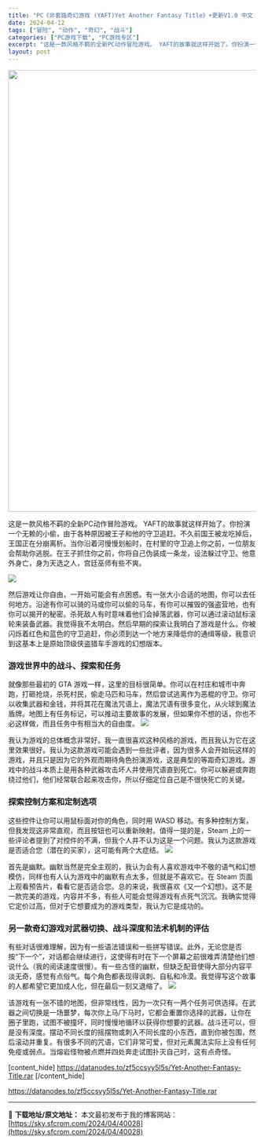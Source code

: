```yaml
---
title: "PC《非套路奇幻游戏 (YAFT)Yet Another Fantasy Title》+更新V1.0 中文 4G"
date: 2024-04-12
tags: ["冒险", "动作", "奇幻", "战斗"]
categories: ["PC游戏下载", "PC游戏专区"]
excerpt: "这是一款风格不羁的全新PC动作冒险游戏。 YAFT的故事就这样开始了。你扮演一个无赖的小偷，由于各种原因被王子和他的守卫追赶。不久前国王被龙吃掉后，王国正在分崩离析。当你沿着河慢慢划船时，在村里的守卫追上你之前，一位朋友会帮助你逃脱。在王子抓住你之前，你将自己伪装成一条龙，设法躲过守卫。他意外身亡，&hellip;"
layout: post
---
```


<img class="size-full wp-image-40029 aligncenter" src="https://sky.sfcrom.com/wp-content/uploads/2024/04/2024041202134446.webp" alt="" width="600" height="900" />

这是一款风格不羁的全新PC动作冒险游戏。 YAFT的故事就这样开始了。你扮演一个无赖的小偷，由于各种原因被王子和他的守卫追赶。不久前国王被龙吃掉后，王国正在分崩离析。当你沿着河慢慢划船时，在村里的守卫追上你之前，一位朋友会帮助你逃脱。在王子抓住你之前，你将自己伪装成一条龙，设法躲过守卫。他意外身亡，身为天选之人，宫廷巫师有些不爽。

<img src="https://sky.sfcrom.com/wp-content/uploads/2024/04/20240412101620-40062.jpeg" />

<span>然后游戏让你自由，一开始可能会有点困惑。有一张大小合适的地图，你可以去任何地方。沿途有你可以骑的马或你可以偷的马车，有你可以摧毁的强盗营地，也有你可以揭开的秘密。杀死敌人有时意味着他们会掉落武器，你可以通过滚动鼠标滚轮来装备武器。我觉得我不太明白。然后早期的探索让我明白了游戏是什么。你被闪烁着红色和蓝色的守卫追赶，你必须到达一个地方来降低你的通缉等级，我意识到这基本上是原始顶级侠盗猎车手游戏的幻想版本。</span>
<h3><span>游戏世界中的战斗、探索和任务</span></h3>
<span>就像那些最初的 GTA 游戏一样，这里的目标很简单。你可以在村庄和城市中奔跑，打砸抢烧，杀死村民，偷走马匹和马车，然后尝试逃离作为恶棍的守卫。你可以收集武器和金钱，并将其花在魔法咒语上，魔法咒语有很多变化，从火球到魔法盾牌。地图上有任务标记，可以推动主要故事的发展，但如果你不想的话，你也不必这样做，而且任务中有相当大的自由度。</span>

<img src="https://sky.sfcrom.com/wp-content/uploads/2024/04/20240412101622-87fdc.jpeg" />

<span>我认为游戏的总体概念非常好。我一直很喜欢这种风格的游戏，而且我认为它在这里效果很好。我认为这款游戏可能会遇到一些批评者，因为很多人会开始玩这样的游戏，并且只是因为它的外观而期待角色扮演游戏，这是典型的等距奇幻游戏。游戏中的战斗本质上是用各种武器攻击坏人并使用咒语直到死亡。你可以躲避或奔跑绕过他们，他们经常联合起来攻击你，所以仔细定位自己是不很快死亡的关键。</span>
<h3><span>探索控制方案和定制选项</span></h3>
<span>这些控件让你可以用鼠标面对你的角色，同时用 WASD 移动。有多种控制方案，但我发现这非常直观，而且按钮也可以重新映射。值得一提的是，Steam 上的一些评论者提到了对控件的不满，但我个人并不认为这是一个问题。我认为这款游戏是否适合您（潜在的买家），这可能有两个大症结。</span>

<img src="https://sky.sfcrom.com/wp-content/uploads/2024/04/20240412101626-78a1e.jpeg" />

<span>首先是幽默。幽默当然是完全主观的，我认为会有人喜欢游戏中不敬的语气和幻想模仿，同样也有人认为游戏中的幽默有点太多，但就是不喜欢它。在 Steam 页面上观看预告片，看看它是否适合您。总的来说，我很喜欢《又一个幻想》。这不是一款完美的游戏，内容并不多，有些人可能会觉得游戏有点死气沉沉。我确实觉得它定价过高，但对于它想要成为的游戏类型，我认为它是成功的。</span>
<h3><span>另一款奇幻游戏对武器切换、战斗深度和法术机制的评估</span></h3>
<span>有些对话很难理解，因为有一些语法错误和一些拼写错误。此外，无论您是否按“下一个”，对话都会继续进行，这使得有时在下一个屏幕之前很难弄清楚他们想说什么（我的阅读速度很慢）。有一些古怪的幽默，但缺乏配音使得大部分内容平淡无奇，感觉有点俗气。每个角色都表现得讽刺、自私和冷漠。我觉得写这个故事的人都希望它更加成人化，但在最后一刻又退缩了。</span>

<img src="https://sky.sfcrom.com/wp-content/uploads/2024/04/20240412101629-62286.jpeg" />

该游戏有一张不错的地图，但非常线性，因为一次只有一两个任务可供选择。在武器之间切换是一场噩梦，每次你上马/下马时，它都会重置你选择的武器，让你在圈子里跑，试图不被撞坏，同时慢慢地循环以获得你想要的武器。战斗还可以，但是没有深度。摆动不同长度的摇摆物或刺入不同长度的小东西，直到你被包围，然后滚动并重复。有很多不同的咒语，它们非常可爱，但对元素魔法实际上没有任何免疫或弱点。当熔岩怪物被点燃并四处奔走试图扑灭自己时，这有点奇怪。

[content_hide]
https://datanodes.to/zf5ccsyy5l5s/Yet-Another-Fantasy-Title.rar
[/content_hide]

<!--wechatfans start-->
https://datanodes.to/zf5ccsyy5l5s/Yet-Another-Fantasy-Title.rar
<!--wechatfans end-->

---
📖 **下载地址/原文地址：** 本文最初发布于我的博客网站：[https://sky.sfcrom.com/2024/04/40028](https://sky.sfcrom.com/2024/04/40028)
